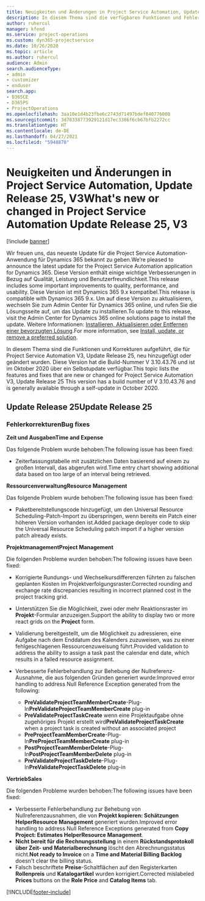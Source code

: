 ```yaml
---
title: Neuigkeiten und Änderungen in Project Service Automation, Update Release 25, V3
description: In diesem Thema sind die verfügbaren Funktionen und Fehlerbehebungen für Project Service Automation Update Release 25, V3 aufgeführt.
author: ruhercul
manager: kfend
ms.service: project-operations
ms.custom: dyn365-projectservice
ms.date: 10/26/2020
ms.topic: article
ms.author: ruhercul
audience: Admin
search.audienceType:
- admin
- customizer
- enduser
search.app:
- D365CE
- D365PS
- ProjectOperations
ms.openlocfilehash: 3aa10e1d4b23fbe6c2743d71497bdef840776008
ms.sourcegitcommit: 3d78338773929121d17ec3386f6cb67bfb2272cc
ms.translationtype: HT
ms.contentlocale: de-DE
ms.lasthandoff: 04/27/2021
ms.locfileid: "5948870"
---
```

# <a name="whats-new-or-changed-in-project-service-automation-update-release-25-v3"></a><span data-ttu-id="867ad-103">Neuigkeiten und Änderungen in Project Service Automation, Update Release 25, V3</span><span class="sxs-lookup"><span data-stu-id="867ad-103">What's new or changed in Project Service Automation Update Release 25, V3</span></span>

[!include [banner](../includes/psa-now-project-operations.md)]

<span data-ttu-id="867ad-104">Wir freuen uns, das neueste Update für die Project Service Automation-Anwendung für Dynamics 365 bekannt zu geben.</span><span class="sxs-lookup"><span data-stu-id="867ad-104">We’re pleased to announce the latest update for the Project Service Automation application for Dynamics 365.</span></span> <span data-ttu-id="867ad-105">Diese Version enthält einige wichtige Verbesserungen in Bezug auf Qualität, Leistung und Benutzerfreundlichkeit.</span><span class="sxs-lookup"><span data-stu-id="867ad-105">This release includes some important improvements to quality, performance, and usability.</span></span> <span data-ttu-id="867ad-106">Diese Version ist mit Dynamics 365 9.x kompatibel.</span><span class="sxs-lookup"><span data-stu-id="867ad-106">This release is compatible with Dynamics 365 9.x.</span></span> <span data-ttu-id="867ad-107">Um auf diese Version zu aktualisieren, wechseln Sie zum Admin Center für Dynamics 365 online, und rufen Sie die Lösungsseite auf, um das Update zu installieren.</span><span class="sxs-lookup"><span data-stu-id="867ad-107">To update to this release, visit the Admin Center for Dynamics 365 online solutions page to install the update.</span></span> <span data-ttu-id="867ad-108">Weitere Informationen: [Installieren, Aktualisieren oder Entfernen einer bevorzugten Lösung](/power-platform/admin/install-remove-preferred-solution).</span><span class="sxs-lookup"><span data-stu-id="867ad-108">For more information, see [Install, update, or remove a preferred solution](/power-platform/admin/install-remove-preferred-solution).</span></span>

<span data-ttu-id="867ad-109">In diesem Thema sind die Funktionen und Korrekturen aufgeführt, die für Project Service Automation V3, Update Release 25, neu hinzugefügt oder geändert wurden. Diese Version hat die Build-Nummer V 3.10.43.76 und ist im Oktober 2020 über ein Selbstupdate verfügbar.</span><span class="sxs-lookup"><span data-stu-id="867ad-109">This topic lists the features and fixes that are new or changed for Project Service Automation V3, Update Release 25 This version has a build number of V 3.10.43.76 and is generally available through a self-update in October 2020.</span></span>

## <a name="update-release-25"></a><span data-ttu-id="867ad-110">Update Release 25</span><span class="sxs-lookup"><span data-stu-id="867ad-110">Update Release 25</span></span>

### <a name="bug-fixes"></a><span data-ttu-id="867ad-111">Fehlerkorrekturen</span><span class="sxs-lookup"><span data-stu-id="867ad-111">Bug fixes</span></span>

<span data-ttu-id="867ad-112">**Zeit und Ausgaben**</span><span class="sxs-lookup"><span data-stu-id="867ad-112">**Time and Expense**</span></span>

<span data-ttu-id="867ad-113">Das folgende Problem wurde behoben:</span><span class="sxs-lookup"><span data-stu-id="867ad-113">The following issue has been fixed:</span></span>

- <span data-ttu-id="867ad-114">Zeiterfassungstabelle mit zusätzlichen Daten basierend auf einem zu großen Intervall, das abgerufen wird.</span><span class="sxs-lookup"><span data-stu-id="867ad-114">Time entry chart showing additional data based on too large of an interval being retrieved.</span></span>

<span data-ttu-id="867ad-115">**Ressourcenverwaltung**</span><span class="sxs-lookup"><span data-stu-id="867ad-115">**Resource Management**</span></span>

<span data-ttu-id="867ad-116">Das folgende Problem wurde behoben:</span><span class="sxs-lookup"><span data-stu-id="867ad-116">The following issue has been fixed:</span></span>

- <span data-ttu-id="867ad-117">Paketbereitstellungscode hinzugefügt, um den Universal Resource Scheduling-Patch-Import zu überspringen, wenn bereits ein Patch einer höheren Version vorhanden ist.</span><span class="sxs-lookup"><span data-stu-id="867ad-117">Added package deployer code to skip the Universal Resource Scheduling patch import if a higher version patch already exists.</span></span>

<span data-ttu-id="867ad-118">**Projektmanagement**</span><span class="sxs-lookup"><span data-stu-id="867ad-118">**Project Management**</span></span>

<span data-ttu-id="867ad-119">Die folgenden Probleme wurden behoben:</span><span class="sxs-lookup"><span data-stu-id="867ad-119">The following issues have been fixed:</span></span>

- <span data-ttu-id="867ad-120">Korrigierte Rundungs- und Wechselkursdifferenzen führten zu falschen geplanten Kosten im Projektverfolgungsraster.</span><span class="sxs-lookup"><span data-stu-id="867ad-120">Corrected rounding and exchange rate discrepancies resulting in incorrect planned cost in the project tracking grid.</span></span>
- <span data-ttu-id="867ad-121">Unterstützen Sie die Möglichkeit, zwei oder mehr Reaktionsraster im **Projekt**-Formular anzuzeigen.</span><span class="sxs-lookup"><span data-stu-id="867ad-121">Support the ability to display two or more react grids on the **Project** form.</span></span>
- <span data-ttu-id="867ad-122">Validierung bereitgestellt, um die Möglichkeit zu adressieren, eine Aufgabe nach dem Enddatum des Kalenders zuzuweisen, was zu einer fehlgeschlagenen Ressourcenzuweisung führt.</span><span class="sxs-lookup"><span data-stu-id="867ad-122">Provided validation to address the ability to assign a task past the calendar end date, which results in a failed resource assignment.</span></span>
- <span data-ttu-id="867ad-123">Verbesserte Fehlerbehandlung zur Behebung der Nullreferenz-Ausnahme, die aus folgenden Gründen generiert wurde:</span><span class="sxs-lookup"><span data-stu-id="867ad-123">Improved error handling to address Null Reference Exception generated from the following:</span></span>

    - <span data-ttu-id="867ad-124">**PreValidateProjectTeamMemberCreate**-Plug-In</span><span class="sxs-lookup"><span data-stu-id="867ad-124">**PreValidateProjectTeamMemberCreate** plug-in</span></span>
    - <span data-ttu-id="867ad-125">**PreValidateProjectTaskCreate** wenn eine Projektaufgabe ohne zugehöriges Projekt erstellt wird</span><span class="sxs-lookup"><span data-stu-id="867ad-125">**PreValidateProjectTaskCreate** when a project task is created without an associated project</span></span>
    - <span data-ttu-id="867ad-126">**PreProjectTeamMemberCreate**-Plug-In</span><span class="sxs-lookup"><span data-stu-id="867ad-126">**PreProjectTeamMemberCreate** plug-in</span></span>
    - <span data-ttu-id="867ad-127">**PostProjectTeamMemberDelete**-Plug-In</span><span class="sxs-lookup"><span data-stu-id="867ad-127">**PostProjectTeamMemberDelete** plug-in</span></span>
    - <span data-ttu-id="867ad-128">**PreValidateProjectTaskDelete**-Plug-In</span><span class="sxs-lookup"><span data-stu-id="867ad-128">**PreValidateProjectTaskDelete** plug-in</span></span>

<span data-ttu-id="867ad-129">**Vertrieb**</span><span class="sxs-lookup"><span data-stu-id="867ad-129">**Sales**</span></span>

<span data-ttu-id="867ad-130">Die folgenden Probleme wurden behoben:</span><span class="sxs-lookup"><span data-stu-id="867ad-130">The following issues have been fixed:</span></span>

- <span data-ttu-id="867ad-131">Verbesserte Fehlerbehandlung zur Behebung von Nullreferenzausnahmen, die von **Projekt kopieren: Schätzungen HelperResource Management** generiert wurden.</span><span class="sxs-lookup"><span data-stu-id="867ad-131">Improved error handling to address Null Reference Exceptions generated from **Copy Project: Estimates HelperResource Management**.</span></span>
- <span data-ttu-id="867ad-132">**Nicht bereit für die Rechnungsstellung** in einem **Rückstandsprotokoll über Zeit- und Materialberechnung** löscht den Abrechnungsstatus nicht.</span><span class="sxs-lookup"><span data-stu-id="867ad-132">**Not ready to Invoice** on a **Time and Material Billing Backlog** doesn't clear the billing status.</span></span>
- <span data-ttu-id="867ad-133">Falsch beschriftete **Preise**-Schaltflächen auf den Registerkarten **Rollenpreis** und **Katalogartikel** wurden korrigiert.</span><span class="sxs-lookup"><span data-stu-id="867ad-133">Corrected mislabeled **Prices** buttons on the **Role Price** and **Catalog Items** tab.</span></span>


[!INCLUDE[footer-include](../includes/footer-banner.md)]